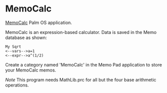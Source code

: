 MemoCalc
========

[MemoCalc](http://yriarte.voila.net/MemoCalc/MemoCalc.html) Palm OS application.

MemoCalc is an expression-based calculator.  Data is saved in the Memo database as shown:

	My Sqrt
	<--vars-->a=1
	<--expr-->a^(1/2)

Create a category named 'MemoCalc' in the Memo Pad application to store your MemoCalc memos.

*Note* This program needs MathLib.prc for all but the four base arithmetic operations.
